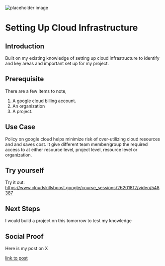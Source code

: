 ![placeholder image](https://lh3.googleusercontent.com/dXbTB3njhAshqT_UI3JMAbw0Hoek_V0R-tKzVM0p0HhVKUqd9SXRMa9Gn7lbwQYeZobxyGKqJV4i=e14-rw-lo-sc0xffffff-w300)

# Setting Up Cloud Infrastructure

## Introduction

Built on my existing knowledge of setting up cloud infrastructure to identify and key areas and important set up for my project.

## Prerequisite

There are a few items to note, 
1. A google cloud billing account.
2. An organization
3. A project.

## Use Case

Policy on google cloud helps minimize risk of over-utilizing cloud resources and and saves cost. It give different team member/group the required access to at either resource level, project level, resource level or organization.


## Try yourself

Try it out: https://www.cloudskillsboost.google/course_sessions/26201812/video/548387


## Next Steps

I would build a project on this tomorrow to test my knowledge

## Social Proof

Here is my post on X

[link to post](https://x.com/artaoheed/status/1938358877017235489)
